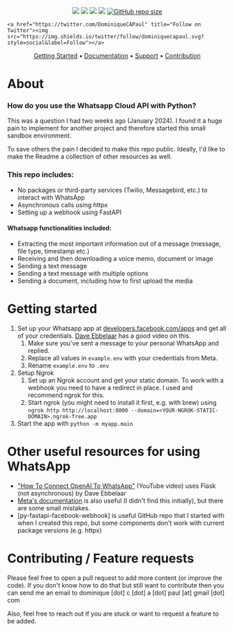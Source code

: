 <p align="center">
    <a href="https://github.com/DominiquePaul/python-whatsapp" title="Python Version"><img src="https://img.shields.io/badge/python-3.11+-blue.svg"></a>
    <a href="https://github.com/DominiquePaul/python-whatsapp/blob/master/LICENSE" title="Project License"><img src="https://img.shields.io/badge/license-MIT-blue"></a>
    <a href="https://github.com/psf/black" title="Project License"><img src="https://img.shields.io/badge/code%20style-black-000000.svg"></a>
    <a href="https://github.com/DominiquePaul/python-whatsapp" title="Follow on Twitter"><img src="https://img.shields.io/github/last-commit/DominiquePaul/python-whatsapp/main"></a>
    <a href="https://github.com/DominiquePaul/python-whatsapp" title="Follow on Twitter"><img alt="GitHub repo size" src="https://img.shields.io/github/repo-size/DominiquePaul/python-whatsapp"></a>



    <a href="https://twitter.com/DominiqueCAPaul" title="Follow on Twitter"><img src="https://img.shields.io/twitter/follow/dominiquecapaul.svg?style=social&label=Follow"></a>
</p>

<p align="center">
  <a href="#about">Getting Started</a> •
  <a href="#getting-started">Documentation</a> •
  <a href="#other-useful-resources-for-using-whatsapp">Support</a> •
  <a href="#contributing--feature-requests">Contribution</a>
</p>


# About
### How do you use the Whatsapp Cloud API with Python?

This was a question I had two weeks ago (January 2024). I found it a huge pain to implement for another project and therefore started this small sandbox environment.

To save others the pain I decided to make this repo public. Ideally, I'd like to make the Readme a collection of other resources as well.

### This repo includes:

- No packages or third-party services (Twilio, Messagebird, etc.) to interact with WhatsApp
- Asynchronous calls using httpx
- Setting up a webhook using FastAPI

#### Whatsapp functionalities included:
- Extracting the most important information out of a message (message, file type, timestamp etc.)
- Receiving and then downloading a voice memo, document or image
- Sending a text message
- Sending a text message with multiple options
- Sending a document, including how to first upload the media

# Getting started

1. Set up your Whatsapp app at [developers.facebook.com/apps](https://developers.facebook.com/apps/) and get all of your credentials. [Dave Ebbelaar](https://www.youtube.com/watch?v=3YPeh-3AFmM&ab_channel=DaveEbbelaar) has a good video on this.
   1. Make sure you've sent a message to your personal WhatsApp and replied.
   2. Replace all values in `example.env` with your credentials from Meta.
   3. Rename `example.env` to `.env`
2. Setup Ngrok
   1. Set up an Ngrok account and get your static domain. To work with a webhook you need to have a redirect in place. I used and recommend ngrok for this.
   2. Start ngrok (you might need to install it first, e.g. with brew) using `ngrok http http://localhost:8000 --domain=<YOUR-NGROK-STATIC-DOMAIN>.ngrok-free.app`
3. Start the app with `python -m myapp.main`

# Other useful resources for using WhatsApp
- ["How To Connect OpenAI To WhatsApp"](https://www.youtube.com/watch?v=3YPeh-3AFmM&ab_channel=DaveEbbelaar) (YouTube video) uses Flask (not asynchronous) by Dave Ebbelaar
- [Meta's documentation](https://developers.facebook.com/docs/whatsapp/cloud-api/guides/send-messages#media-messages) is also useful (I didn't find this initially), but there are some small mistakes.
- [py-fastapi-facebook-webhook] is useful GitHub repo that I started with when I created this repo, but some components don't work with current package versions (e.g. httpx)


# Contributing / Feature requests
Please feel free to open a pull request to add more content (or improve the code). If you don't know how to do that but still want to contribute then you can send me an email to dominique [dot] c [dot] a [dot] paul [at] gmail [dot] com

Also, feel free to reach out if you are stuck or want to request a feature to be added.
